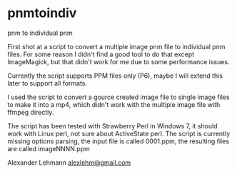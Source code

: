 pnmtoindiv
==========

pnm to individual pnm

First shot at a script to convert a multiple image pnm file to individual pnm files. For some reason I didn't find a good tool to do that except ImageMagick, but that didn't work for me due to some performance issues.

Currently the script supports PPM files only (P6), maybe I will extend this later to support all formats.

I used the script to convert a gource created image file to single image files to make it into a mp4, which didn't work with the multiple image file with ffmpeg directly.

The script has been tested with Strawberry Perl in Windows 7, it should work with Linux perl, not sure about ActiveState perl.
The script is currently missing options parsing, the input file is called 0001.ppm, the resulting files are called imageNNNN.ppm


Alexander Lehmann <alexlehm@gmail.com>

